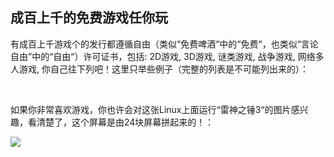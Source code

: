 <?php require("../../entete.php");?> <?php require("../../base.php");?> <?php require("../../fonctions.php");?>

<div id="corps">

<h2>成百上千的免费游戏任你玩</h2>

<p>有成百上千游戏个的发行都遵循自由（类似“免费啤酒“中的“免费“，也类似“言论自由”中的“自由“）许可证书，包括: 2D游戏, 3D游戏, 谜类游戏, 战争游戏, 网络多人游戏, 你自己往下列吧！这里只举些例子（完整的列表是不可能列出来的）：</p>

<div id="items">

<?php all_games_from_file ();?>

<br class="clearboth" />
</div>

<p>如果你非常喜欢游戏，你也许会对这张Linux上面运行“雷神之锤3“的图片感兴趣，看清楚了，这个屏幕是由24块屏幕拼起来的！：</p>

<p><a href="Images/quake_24_screens.jpg"><img src="Images/quake_24_screens_thumbnail.jpg" /></a></p>

</div>
</body>
</html>
